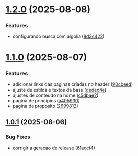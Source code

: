 # [1.2.0](https://github.com/stanleygomes/the-lamb/compare/v1.1.0...v1.2.0) (2025-08-08)


### Features

* configurando busca com algolia ([8d3c422](https://github.com/stanleygomes/the-lamb/commit/8d3c4224106875cec14179f32e47818a433f6d5b))

# [1.1.0](https://github.com/stanleygomes/the-lamb/compare/v1.0.1...v1.1.0) (2025-08-07)


### Features

* adicionar links das paginas criadas no header ([90cbeed](https://github.com/stanleygomes/the-lamb/commit/90cbeedc15b179daad6c43bb611d12aacaab95ae))
* ajuste de estilos e textos da base ([dedec4e](https://github.com/stanleygomes/the-lamb/commit/dedec4eb18e49f0790ed732ba9f6303d11526f33))
* ajustes de conteudo na home ([c5dbae2](https://github.com/stanleygomes/the-lamb/commit/c5dbae20f576c032549143839e69a2a4b8635ccc))
* pagina de principios ([a405930](https://github.com/stanleygomes/the-lamb/commit/a40593046db43d28bcb3c5fe854109f8db26e4ee))
* pagina de proposito ([2699812](https://github.com/stanleygomes/the-lamb/commit/2699812611f704cb25784399afe195f5c3ab96cf))

## [1.0.1](https://github.com/stanleygomes/the-lamb/compare/v1.0.0...v1.0.1) (2025-08-06)


### Bug Fixes

* corrigir a geracao de release ([61accf4](https://github.com/stanleygomes/the-lamb/commit/61accf4e1bacd4ad8d84413d38c2a360951baccc))
